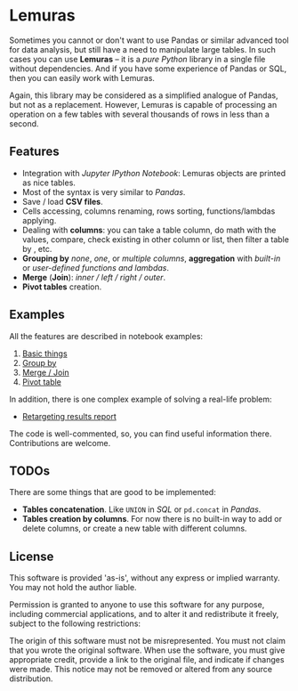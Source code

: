 # Lemuras

Sometimes you cannot or don't want to use Pandas or similar advanced tool for data analysis, but still have a need to manipulate large tables. In such cases you can use **Lemuras** – it is a *pure Python* library in a single file without dependencies. And if you have some experience of Pandas or SQL, then you can easily work with Lemuras.

Again, this library may be considered as a simplified analogue of Pandas, but not as a replacement. However, Lemuras is capable of processing an operation on a few tables with several thousands of rows in less than a second.


## Features

- Integration with *Jupyter IPython Notebook*: Lemuras objects are printed as nice tables.
- Most of the syntax is very similar to *Pandas*.
- Save / load **CSV files**.
- Cells accessing, columns renaming, rows sorting, functions/lambdas applying.
- Dealing with **columns**: you can take a table column, do math with the values, compare, check existing in other column or list, then filter a table by , etc.
- **Grouping by** *none*, *one*, or *multiple columns*, **aggregation** with *built-in* or *user-defined functions and lambdas*.
- **Merge** (**Join**): *inner / left / right / outer*.
- **Pivot tables** creation.


## Examples

All the features are described in notebook examples:

1. [Basic things](https://github.com/AivanF/Lemuras/blob/master/Example%201%20-%20Basic%20things.ipynb)
1. [Group by](https://github.com/AivanF/Lemuras/blob/master/Example%202%20-%20Group%20By.ipynb)
1. [Merge / Join](https://github.com/AivanF/Lemuras/blob/master/Example%203%20-%20Merge%20Join.ipynb)
1. [Pivot table](https://github.com/AivanF/Lemuras/blob/master/Example%204%20-%20Pivot%20table.ipynb)

In addition, there is one complex example of solving a real-life problem:

- [Retargeting results report](https://github.com/AivanF/Lemuras/blob/master/Complex%20Example%20-%20Retargeting%20results%20report.ipynb)

The code is well-commented, so, you can find useful information there. Contributions are welcome.


## TODOs

There are some things that are good to be implemented:

- **Tables concatenation**. Like `UNION` in *SQL* or `pd.concat` in *Pandas*.
- **Tables creation by columns**. For now there is no built-in way to add or delete columns, or create a new table with different columns.


## License

 This software is provided 'as-is', without any express or implied warranty.
 You may not hold the author liable.

 Permission is granted to anyone to use this software for any purpose,
 including commercial applications, and to alter it and redistribute it freely,
 subject to the following restrictions:

 The origin of this software must not be misrepresented. You must not claim
 that you wrote the original software. When use the software, you must give
 appropriate credit, provide a link to the original file, and indicate if changes were made.
 This notice may not be removed or altered from any source distribution.
